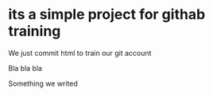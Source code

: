# its a simple project for githab training


We just commit html to train our git account

Bla bla bla

Something we writed
